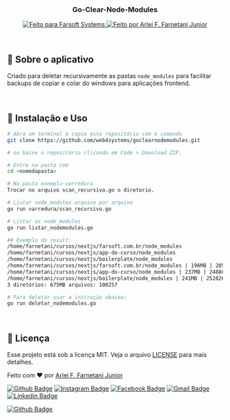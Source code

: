 <h3 align="center">
  Go-Clear-Node-Modules
</h3>

<p align="center">
  <a href="https://farsoft.com.br">
    <img alt="Feito para Farsoft Systems" src="https://img.shields.io/badge/made%20by-Farsoft%20Systems-purple%2306b656?style=flat-square">
  </a>

  <a href="https://www.github.com/farnetani/">
    <img alt="Feito por Arlei F. Farnetani Junior" src="https://img.shields.io/badge/solved%20by-Arlei%20F.%20Farnetani%20Junior-%2306b656?style=flat-square">
  </a>
</p>

<br>

## :rocket: Sobre o aplicativo

Criado para deletar recursivamente as pastas `node_modules` para facilitar backups de copiar e colar do windows para aplicações frontend.

<br>

## :wrench: Instalação e Uso

```bash
# Abra um terminal e copie este repositório com o comando
git clone https://github.com/web4systems/goclearnodemodules.git

# ou baixe o repositório clicando em Code > Download ZIP.

# Entre na pasta com
cd <nomedapasta>

# Na pasta exemplo-varredura
Trocar no arquivo scan_recursivo.go o diretorio.

# Listar node_modules arquivo por arquivo
go run varredura/scan_recursivo.go

# Listar os node_modules
go run listar_nodemodules.go

## Exemplo do result:
/home/farnetani/cursos/nextjs/farsoft.com.br/node_modules
/home/farnetani/cursos/nextjs/app-do-curso/node_modules
/home/farnetani/cursos/nextjs/boilerplate/node_modules
/home/farnetani/cursos/nextjs/farsoft.com.br/node_modules | 196MB | 205706320.00 | Arquivos: 28537
/home/farnetani/cursos/nextjs/app-do-curso/node_modules | 237MB | 248804606.00 | Arquivos: 36859
/home/farnetani/cursos/nextjs/boilerplate/node_modules | 241MB | 252826173.00 | Arquivos: 34861
3 diretórios: 675MB arquivos: 100257

# Para deletar usar a instrução abaixo:
go run deletar_nodemodules.go

```

<br>

## :memo: Licença

Esse projeto está sob a licença MIT. Veja o arquivo [LICENSE](/LICENSE) para mais detalhes.


Feito com :heart: por [Arlei F. Farnetani Junior](https://github.com/farnetani)

[![Github Badge](https://img.shields.io/github/followers/farnetani?style=social)](https://img.shields.io/github/followers/farnetani?style=social)
[![Instagram Badge](https://img.shields.io/badge/-farnetanijr-purple?style=flat-square&logo=Instagram&logoColor=white&link=https://www.instagram.com/farnetanijr/)](https://www.instagram.com/farnetanijr)
[![Facebook Badge](https://img.shields.io/badge/-farnetanijr-navy?style=flat-square&logo=Facebook&logoColor=white&link=https://www.facebook.com/farnetanijr/)](https://www.facebook.com/farnetanijr)
[![Gmail Badge](https://img.shields.io/badge/-farnetani@gmail.com-c14438?style=flat-square&logo=Gmail&logoColor=white&link=mailto:farnetani@gmail.com)](mailto:farnetani@gmail.com)
[![Linkedin Badge](https://img.shields.io/badge/-Arlei%20F.%20Farnetani%20Junior-blue?style=flat-square&logo=Linkedin&logoColor=white&link=https://www.linkedin.com/in/farnetani/)](https://www.linkedin.com/in/farnetani/)

[![Github Badge](https://img.shields.io/github/followers/farnetani?label=Clique%20aqui%20para%20me%20seguir%20no%20Github&style=plastic)](https://img.shields.io/github/followers/farnetani?label=Clique%20aqui%20para%20me%20seguir%20no%20Github&style=plastic)
